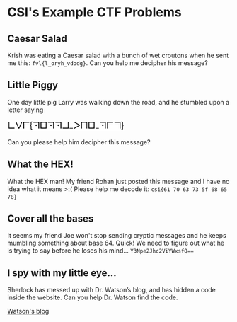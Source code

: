 # CSI's Example CTF Problems

## Caesar Salad

Krish was eating a Caesar salad with a bunch of wet croutons when he sent me this:
`fvl{l_oryh_vdodg}`. Can you help me decipher his message?

## Little Piggy

One day little pig Larry was walking down the road, and he stumbled upon a letter saying

![Little Piggy](peppa.png "Little Piggy")

Can you please help him decipher this message?

## What the HEX!

What the HEX man! My friend Rohan just posted this message and I have no idea what it means &gt;:( Please help me decode it: `csi{61 70 63 73 5f 68 65 78}`

## Cover all the bases

It seems my friend Joe won&#39;t stop sending cryptic messages and he keeps mumbling something about base 64. Quick! We need to figure out what he is trying to say before he loses his mind... `Y3Npe2Jhc2ViYWxsfQ==`

## I spy with my little eye…

Sherlock has messed up with Dr. Watson’s blog, and has hidden a code inside the website. Can you help Dr. Watson find the code.

[Watson's blog](https://www.google.com "Watson's Blog")

